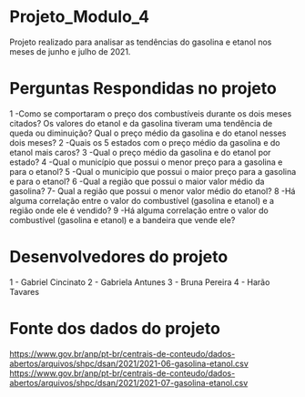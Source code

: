 # Projeto_Modulo_4

Projeto realizado para analisar as tendências do gasolina e etanol nos meses de junho e julho de 2021.

# Perguntas Respondidas no projeto

1 -Como se comportaram o preço dos combustíveis durante os dois meses citados? Os valores do etanol e da gasolina tiveram uma tendência de queda ou diminuição? Qual o preço médio da gasolina e do etanol nesses dois meses?
2 -Quais os 5 estados com o preço médio da gasolina e do etanol mais caros?
3 -Qual o preço médio da gasolina e do etanol por estado?
4 -Qual o município que possui o menor preço para a gasolina e para o etanol?
5 -Qual o município que possui o maior preço para a gasolina e para o etanol?
6 -Qual a região que possui o maior valor médio da gasolina?
7- Qual a região que possui o menor valor médio do etanol?
8 -Há alguma correlação entre o valor do combustível (gasolina e etanol) e a região onde ele é vendido?
9 -Há alguma correlação entre o valor do combustível (gasolina e etanol) e a bandeira que vende ele?

# Desenvolvedores do projeto

1 - Gabriel Cincinato
2 - Gabriela Antunes
3 - Bruna Pereira
4 - Harão Tavares

# Fonte dos dados do projeto 

https://www.gov.br/anp/pt-br/centrais-de-conteudo/dados-abertos/arquivos/shpc/dsan/2021/2021-06-gasolina-etanol.csv
https://www.gov.br/anp/pt-br/centrais-de-conteudo/dados-abertos/arquivos/shpc/dsan/2021/2021-07-gasolina-etanol.csv

